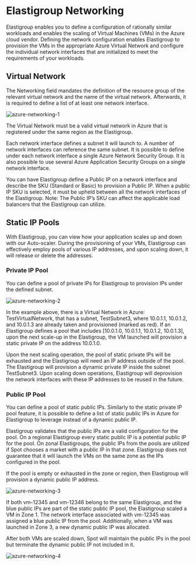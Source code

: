 # Elastigroup Networking 

Elastigroup enables you to define a configuration of rationally similar workloads and enables the scaling of Virtual Machines (VMs) in the Azure cloud vendor. Defining the network configuration enables Elastigroup to provision the VMs in the appropriate Azure Virtual Network and configure the individual network interfaces that are initialized to meet the requirements of your workloads.  

## Virtual Network 

The Networking field mandates the definition of the resource group of the relevant virtual network and the name of the virtual network. Afterwards, it is required to define a list of at least one network interface. 

![azure-networking-1](https://github.com/spotinst/help/assets/106514736/5d0945f2-251c-4ed6-849b-f3c340477097)

The Virtual Network must be a valid virtual network in Azure that is registered under the same region as the Elastigroup. 
 
Each network interface defines a subnet it will launch to. A number of network interfaces can reference the same subnet. It is possible to define under each network interface a single Azure Network Security Group. It is also possible to use several Azure Application Security Groups on a single network interface.  

You can have Elastigroup define a Public IP on a network interface and describe the SKU (Standard or Basic) to provision a Public IP. When a public IP SKU is selected, it must be upheld between all the network interfaces of the Elastigroup. Note: The Public IP’s SKU can affect the applicable load balancers that the Elastigroup can utilize. 

## Static IP Pools 

With Elastigroup, you can view how your application scales up and down with our Auto-scaler. During the provisioning of your VMs, Elastigroup can effectively employ pools of various IP addresses, and upon scaling down, it will release or delete the addresses.  

### Private IP Pool 

You can define a pool of private IPs for Elastigroup to provision IPs under the defined subnet.  

![azure-networking-2](https://github.com/spotinst/help/assets/106514736/8c2426a1-c6d1-4146-845a-45bbfa2fb0f9)
 
In the example above, there is a Virtual Network in Azure: TestVirtualNetwork, that has a subnet, TestSubnet3, where 10.0.1.1, 10.0.1.2, and 10.0.1.3 are already taken and provisioned (marked as red). If an Elastigroup defines a pool that includes [10.0.1.0, 10.0.1.1, 10.0.1.2, 10.0.1.3], upon the next scale-up in the Elastigroup, the VM launched will provision a static private IP on the address 10.0.1.0.   

Upon the next scaling operation, the pool of static private IPs will be exhausted and the Elastigroup will need an IP address outside of the pool. The Elastigroup will provision a dynamic private IP inside the subnet TestSubnet3. Upon scaling down operations, Elastigroup will deprovision the network interfaces with these IP addresses to be reused in the future. 

### Public IP Pool 

You can define a pool of static public IPs. Similarly to the static private IP pool feature, it is possible to define a list of static public IPs in Azure for Elastigroup to leverage instead of a dynamic public IP. 

Elastigroup validates that the public IPs are a valid configuration for the pool. On a regional Elastigroup every static public IP is a potential public IP for the pool. On zonal Elastigroups, the public IPs from the pools are utilized if Spot chooses a market with a public IP in that zone. Elastigroup does not guarantee that it will launch the VMs on the same zone as the IPs configured in the pool.  

If the pool is empty or exhausted in the zone or region, then Elastigroup will provision a dynamic public IP address. 

![azure-networking-3](https://github.com/spotinst/help/assets/106514736/41c84f14-4eea-49d8-8d03-276da93a9697)

If both vm-12345 and vm-12346 belong to the same Elastigroup, and the blue public IPs are part of the static public IP pool, the Elastigroup scaled a VM in Zone 1. The network interface associated with vm-12345 was assigned a blue public IP from the pool. Additionally, when a VM was launched in Zone 3, a new dynamic public IP was allocated. 

After both VMs are scaled down, Spot will maintain the public IPs in the pool but terminate the dynamic public IP not included in it. 

![azure-networking-4](https://github.com/spotinst/help/assets/106514736/df8bb8df-6681-412b-8827-61d6eb65ce18)

